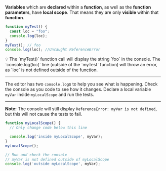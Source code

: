 **Variables** which are **declared** within a **function**, as well as the **function parameters**, have **local scope**. That means they are only **visible** within that **function**.

```jsx
function myTest() {
  const loc = "foo";
  console.log(loc);
}
myTest(); // foo
console.log(loc); //Uncaught ReferenceError
```

<aside>
💡 The `myTest()` function call will display the string `foo` in the console. The `console.log(loc)` line (outside of the `myTest` function) will throw an error, as `loc` is not defined outside of the function.

---

The editor has two `console.log`s to help you see what is happening. Check the console as you code to see how it changes. Declare a local variable `myVar` inside `myLocalScope` and run the tests.

---

**Note:** The console will still display `ReferenceError: myVar is not defined`, but this will not cause the tests to fail.

</aside>

```jsx
function myLocalScope() {
  // Only change code below this line

  console.log('inside myLocalScope', myVar);
}
myLocalScope();

// Run and check the console
// myVar is not defined outside of myLocalScope
console.log('outside myLocalScope', myVar);
```
